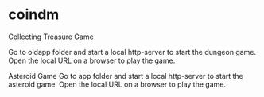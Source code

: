 # coindm
Collecting Treasure Game 

Go to oldapp folder and start a local http-server to start the dungeon game. Open the local URL on a browser to play the game.


Asteroid Game 
Go to app folder and start a local http-server to start the asteroid game. Open the local URL on a browser to play the game.
